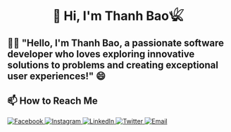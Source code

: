 <h1 align="center">👋 Hi, I'm Thanh Bao𓆤</h1>

<h2>👨‍💻 "Hello, I'm Thanh Bao, a passionate software developer who loves exploring innovative solutions to problems and creating exceptional user experiences!" 😄</h2>

## 📫 How to Reach Me

  <a href="https://www.facebook.com/nguyenthanhbaooo">
    <img src="https://img.shields.io/badge/Facebook-3b5998?style=flat&logo=facebook&logoColor=white" alt="Facebook">
  </a>
  <a href="https://www.instagram.com/_ngth_bao/">
    <img src="https://img.shields.io/badge/Instagram-E1306C?style=flat&logo=instagram&logoColor=white" alt="Instagram">
  </a>
  <a href="https://www.linkedin.com/in/thanhbao2510/">
    <img src="https://img.shields.io/badge/LinkedIn-0077B5?style=flat&logo=linkedin&logoColor=white" alt="LinkedIn">
  </a>
  <a href="https://x.com/ngthanhbao_dev">
    <img src="https://img.shields.io/badge/Twitter-1DA1F2?style=flat&logo=twitter&logoColor=white" alt="Twitter">
  </a>
  <a href="mailto:ngthanhbao.dev@gmail.com">
    <img src="https://img.shields.io/badge/Email-D14836?style=flat&logo=gmail&logoColor=white" alt="Email">
  </a>
